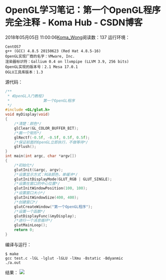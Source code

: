 # OpenGL学习笔记：第一个OpenGL程序完全注释 - Koma Hub - CSDN博客
2018年05月05日 11:00:06[Koma_Wong](https://me.csdn.net/Rong_Toa)阅读数：137
运行环境：
```
CentOS7
g++ (GCC) 4.8.5 20150623 (Red Hat 4.8.5-16)
OpenGL实现厂商的名字：VMware, Inc.
渲染器标识符：Gallium 0.4 on llvmpipe (LLVM 3.9, 256 bits)
OpenGL实现的版本号：2.1 Mesa 17.0.1
OGLU工具库版本：1.3
```
源代码：
```cpp
/**
 * 《OpenGL入门教程》
 *               第一个OpenGL程序
 */
#include <GL/glut.h> 
void myDisplay(void) 
{ 
    /*清楚：颜色*/
    glClear(GL_COLOR_BUFFER_BIT); 
    /*画一个矩形*/
    glRectf(-0.5f, -0.5f, 0.5f, 0.5f); 
    /*保证前面的OpenGL立即执行，不做等待*/
    glFlush(); 
}
int main(int argc, char *argv[]) 
{ 
    /*初始化*/
    glutInit(&argc, argv); 
    /*设置显示方式：RGB颜色，单缓冲*/
    glutInitDisplayMode(GLUT_RGB | GLUT_SINGLE); 
    /*设置在窗口的中心位置*/
    glutInitWindowPosition(100, 100); 
    /*设置窗口大小*/
    glutInitWindowSize(400, 400); 
    /*创建窗口*/
    glutCreateWindow("第一个OpenGL程序"); 
    /*设置一个函数*/
    glutDisplayFunc(&myDisplay); 
    /*进行一个消息循环*/
    glutMainLoop(); 
    return 0; 
}
```
编译与运行：
```
$ make
gcc test.c -lGL -lglut -lGLU -lXmu -Bstatic -Bdyanmic
./a.out
```
结果：
![](https://img-blog.csdn.net/20180505105938256)
